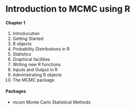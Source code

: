 Introduction to MCMC using R
==========================================
#### Chapter 1

1. Introducution
2. Getting Started
3. R objects
4. Probability Distributions in R
5. Statistics
6. Graphical facilities
7. Writing new R functions
8. Inputs and Output in R
9. Administrating R objects
10. The MCMC package

#### Packages
 - mcsm Monte Carlo Statistical Methods
